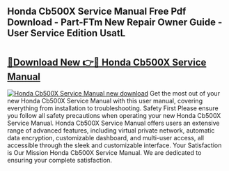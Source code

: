 ## Honda Cb500X Service Manual Free Pdf Download - Part-FTm New Repair Owner Guide - User Service Edition UsatL

# <h2><a href="http://bc29117.oget.top/?id=Honda+Cb500X+Service+Manual">🔗Download New 👉🔴 Honda Cb500X Service Manual</a></h2>

[![Honda Cb500X Service Manual new download](https://i.imgur.com/5g1atiW.png)](http://bc29117.oget.top/?id=Honda+Cb500X+Service+Manual)
Get the most out of your new Honda Cb500X Service Manual with this user manual, covering everything from installation to troubleshooting. Safety First Please ensure you follow all safety precautions when operating your new Honda Cb500X Service Manual. Honda Cb500X Service Manual offers users an extensive range of advanced features, including virtual private network, automatic data encryption, customizable dashboard, and multi-user access, all accessible through the sleek and customizable interface. Your Satisfaction is Our Mission Honda Cb500X Service Manual. We are dedicated to ensuring your complete satisfaction.
